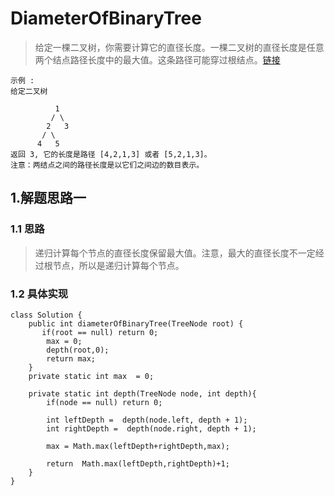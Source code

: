 # DiameterOfBinaryTree
> 给定一棵二叉树，你需要计算它的直径长度。一棵二叉树的直径长度是任意两个结点路径长度中的最大值。这条路径可能穿过根结点。[链接](https://leetcode-cn.com/problems/diameter-of-binary-tree/)
```
示例 :
给定二叉树

          1
         / \
        2   3
       / \     
      4   5    
返回 3, 它的长度是路径 [4,2,1,3] 或者 [5,2,1,3]。
注意：两结点之间的路径长度是以它们之间边的数目表示。
```
## 1.解题思路一 
### 1.1 思路
> 递归计算每个节点的直径长度保留最大值。注意，最大的直径长度不一定经过根节点，所以是递归计算每个节点。
### 1.2 具体实现
```
class Solution {
    public int diameterOfBinaryTree(TreeNode root) {
       if(root == null) return 0;
        max = 0;
        depth(root,0);
        return max;
    }
    private static int max  = 0;

    private static int depth(TreeNode node, int depth){
        if(node == null) return 0;

        int leftDepth =  depth(node.left, depth + 1);
        int rightDepth =  depth(node.right, depth + 1);

        max = Math.max(leftDepth+rightDepth,max);

        return  Math.max(leftDepth,rightDepth)+1;
    }
}
```